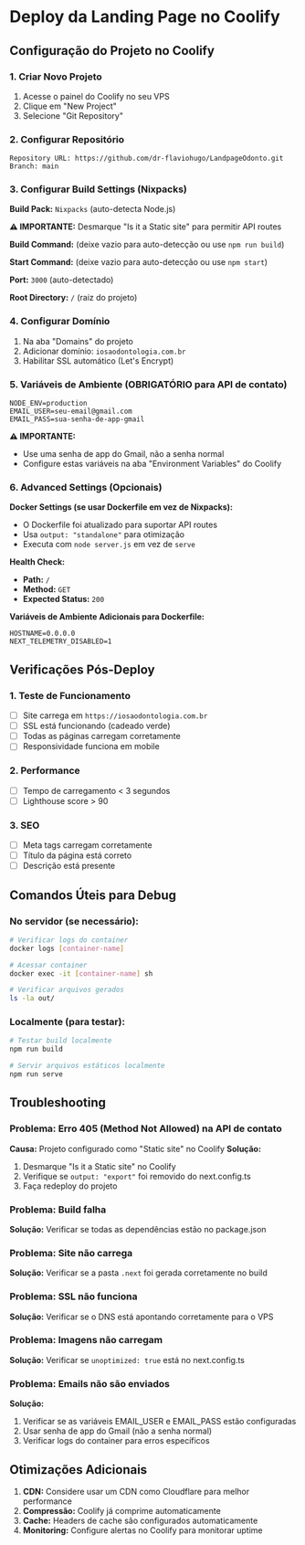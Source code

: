 # Deploy da Landing Page no Coolify

## Configuração do Projeto no Coolify

### 1. Criar Novo Projeto
1. Acesse o painel do Coolify no seu VPS
2. Clique em "New Project"
3. Selecione "Git Repository"

### 2. Configurar Repositório
```
Repository URL: https://github.com/dr-flaviohugo/LandpageOdonto.git
Branch: main
```

### 3. Configurar Build Settings (Nixpacks)

**Build Pack:** `Nixpacks` (auto-detecta Node.js)

**⚠️ IMPORTANTE:** Desmarque "Is it a Static site" para permitir API routes

**Build Command:** (deixe vazio para auto-detecção ou use `npm run build`)

**Start Command:** (deixe vazio para auto-detecção ou use `npm start`)

**Port:** `3000` (auto-detectado)

**Root Directory:** `/` (raiz do projeto)

### 4. Configurar Domínio

1. Na aba "Domains" do projeto
2. Adicionar domínio: `iosaodontologia.com.br`
3. Habilitar SSL automático (Let's Encrypt)

### 5. Variáveis de Ambiente (OBRIGATÓRIO para API de contato)

```
NODE_ENV=production
EMAIL_USER=seu-email@gmail.com
EMAIL_PASS=sua-senha-de-app-gmail
```

**⚠️ IMPORTANTE:** 
- Use uma senha de app do Gmail, não a senha normal
- Configure estas variáveis na aba "Environment Variables" do Coolify

### 6. Advanced Settings (Opcionais)

**Docker Settings (se usar Dockerfile em vez de Nixpacks):**
- O Dockerfile foi atualizado para suportar API routes
- Usa `output: "standalone"` para otimização
- Executa com `node server.js` em vez de `serve`

**Health Check:**
- **Path:** `/`
- **Method:** `GET`
- **Expected Status:** `200`

**Variáveis de Ambiente Adicionais para Dockerfile:**
```
HOSTNAME=0.0.0.0
NEXT_TELEMETRY_DISABLED=1
```

## Verificações Pós-Deploy

### 1. Teste de Funcionamento
- [ ] Site carrega em `https://iosaodontologia.com.br`
- [ ] SSL está funcionando (cadeado verde)
- [ ] Todas as páginas carregam corretamente
- [ ] Responsividade funciona em mobile

### 2. Performance
- [ ] Tempo de carregamento < 3 segundos
- [ ] Lighthouse score > 90

### 3. SEO
- [ ] Meta tags carregam corretamente
- [ ] Título da página está correto
- [ ] Descrição está presente

## Comandos Úteis para Debug

### No servidor (se necessário):
```bash
# Verificar logs do container
docker logs [container-name]

# Acessar container
docker exec -it [container-name] sh

# Verificar arquivos gerados
ls -la out/
```

### Localmente (para testar):
```bash
# Testar build localmente
npm run build

# Servir arquivos estáticos localmente
npm run serve
```

## Troubleshooting

### Problema: Erro 405 (Method Not Allowed) na API de contato
**Causa:** Projeto configurado como "Static site" no Coolify
**Solução:** 
1. Desmarque "Is it a Static site" no Coolify
2. Verifique se `output: "export"` foi removido do next.config.ts
3. Faça redeploy do projeto

### Problema: Build falha
**Solução:** Verificar se todas as dependências estão no package.json

### Problema: Site não carrega
**Solução:** Verificar se a pasta `.next` foi gerada corretamente no build

### Problema: SSL não funciona
**Solução:** Verificar se o DNS está apontando corretamente para o VPS

### Problema: Imagens não carregam
**Solução:** Verificar se `unoptimized: true` está no next.config.ts

### Problema: Emails não são enviados
**Solução:** 
1. Verificar se as variáveis EMAIL_USER e EMAIL_PASS estão configuradas
2. Usar senha de app do Gmail (não a senha normal)
3. Verificar logs do container para erros específicos

## Otimizações Adicionais

1. **CDN:** Considere usar um CDN como Cloudflare para melhor performance
2. **Compressão:** Coolify já comprime automaticamente
3. **Cache:** Headers de cache são configurados automaticamente
4. **Monitoring:** Configure alertas no Coolify para monitorar uptime
